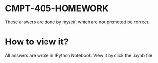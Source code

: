 # CMPT-405-HOMEWORK
These answers are done by myself, which are not promoted be correct.

# How to view it?
All answers are wrote in IPython Notebook. View it by click the .ipynb file.

